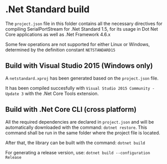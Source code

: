 # .Net Standard build

The `project.json` file in this folder contains all the necessary directives for compiling SerialPortStream for
.Net Standard 1.5, for its usage in Dot Net Core applications as well as .Net Framework 4.6.x

Some few operations are not supported for either Linux or Windows, determined by the definition constant `NETSTANDARD15`

## Build with Visual Studio 2015 (Windows only)

A `netstandard.xproj` has been generated based on the `project.json` file.

It has been compiled succesfully with `Visual Studio 2015 Community - Update 3` with the .Net Core Tools extension.

## Build with .Net Core CLI (cross platform)

All the required dependencies are declared in `project.json` and will be automatically downloaded with the command: `dotnet restore`. 
This command shall be run in the same folder where the project file is located.

After that, the library can be built with the command: `dotnet build`

For generating a release version, use: `dotnet build --configuration Release`
